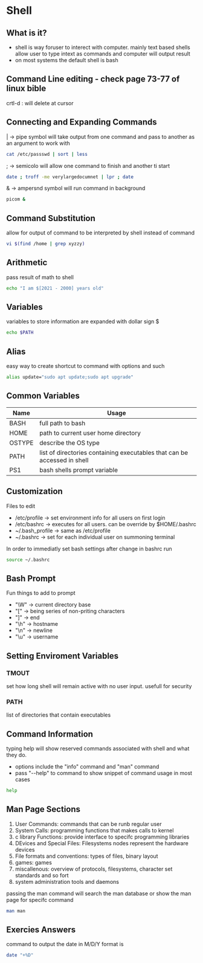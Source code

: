 # Shell

## What is it?

- shell is way foruser to interect with computer. mainly text based shells allow user to type intext as commands and computer will output result
- on most systems the default shell is bash

## Command Line editing - check page 73-77 of linux bible

crtl-d : will delete at cursor

## Connecting and Expanding Commands

| -> pipe symbol will take output from one command and pass to another as an argument to work with

```bash
cat /etc/passswd | sort | less
```

; -> semicolo will allow one command to finish and another ti start

```bash
date ; troff -me verylargedocumnet | lpr ; date
```
& -> ampersnd symbol will run command in background
```bash
picom &
```

## Command Substitution

allow for output of command to be interpreted by shell instead of command

```bash
vi $(find /home | grep xyzzy)
```

## Arithmetic

pass result of math to shell
```bash
echo "I am $[2021 - 2000] years old"
```

## Variables

variables to store information are expanded with dollar sign $

```bash
echo $PATH
```

## Alias

easy way to create shortcut to command with options and such
```bash
alias update="sudo apt update;sudo apt upgrade"
```
## Common Variables

|Name|Usage|
|----|-----|
|BASH| full path to bash|
|HOME|path to current user home directory|
|OSTYPE| describe the OS type|
|PATH| list of directories containing executables that can be accessed in shell|
|PS1| bash shells prompt variable|

## Customization

 Files to edit

- /etc/profile -> set environment info for all users on first login
- /etc/bashrc -> executes for all users. can be override by $HOME/.bashrc
 - ~/.bash_profile -> same as /etc/profile
 - ~/.bashrc -> set for each individual user on summoning terminal

 In order to immediatly set bash settings after change in bashrc run
 ```bash
 source ~/.bashrc
 ```

 ## Bash Prompt

Fun things to add to prompt

- "\W" -> current directory base
- "\[" -> being series of non-priting characters
- "\]" -> end
- "\h" -> hostname
- "\n" -> newline
- "\u" -> username

## Setting Enviroment Variables

### TMOUT

set how long shell will remain active with no user input. usefull for security

### PATH
list of directories that contain executables

## Command Information

typing help will show reserved commands associated with shell and what they do.

- options include the "info" command and "man" command
- pass "--help" to command to show snippet of command usage in most cases

```bash
help
```

## Man Page Sections

1. User Commands: commands that can be runb regular user
2. System Calls: programming functions that makes calls to kernel
3. c library Functions: provide interface to specifc programming libraries
4. DEvices and Special Files: Filesystems nodes represent the hardware devices 
5. File formats and conventions: types of files, binary layout
6. games: games
7. miscallenous: overview of protocols, filesystems, character set standards and so fort
8. system administration tools and daemons

passing the man command will search the man database or show the man page for specifc command

```bash 
man man
```

## Exercies Answers

command to output the date in M/D/Y format is
```bash
date "+%D"
```
